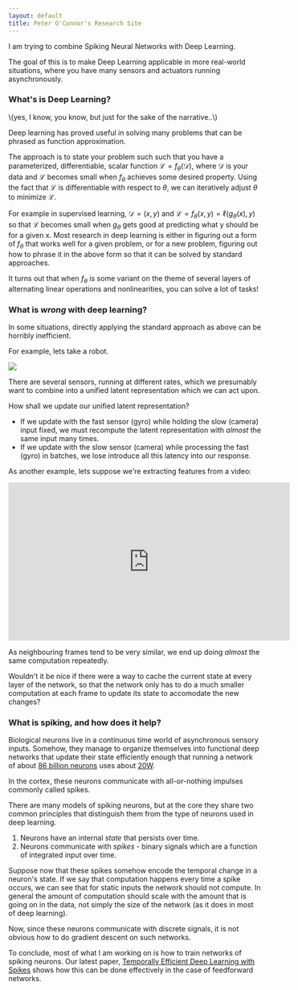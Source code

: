 ```yaml
---
layout: default
title: Peter O'Connor's Research Site
---
```


I am trying to combine Spiking Neural Networks with Deep Learning.

The goal of this is to make Deep Learning applicable in more real-world situations, where you have many sensors and actuators running asynchronously.


### What's is Deep Learning? 

\\\(yes, I know, you know, but just for the sake of the narrative..\\\)

Deep learning has proved useful in solving many problems that can be phrased as function approximation.  

The approach is to state your problem such such that you have a parameterized, differentiable, scalar function $\mathcal L = f_\theta(\mathcal D)$, where $\mathcal D$ is your data and $\mathcal L$ becomes small when $f_\theta$ achieves some desired property.  Using the fact that $\mathcal L$ is differentiable with respect to $\theta$, we can iteratively adjust $\theta$ to minimize $\mathcal L$.  

For example in supervised learning, $\mathcal D = (x, y)$ and $\mathcal L = f_\theta(x, y) = \ell(g_\theta(x), y)$ so that $\mathcal L$ becomes small when $g_\theta$ gets good at predicting what y should be for a given x.  Most research in deep learning is either in figuring out a form of $f_\theta$ that works well for a given problem, or for a new problem, figuring out how to phrase it in the above form so that it can be solved by standard approaches.

It turns out that when $f_\theta$ is some variant on the theme of several layers of alternating linear operations and nonlinearities, you can solve a lot of tasks!

### What is *wrong* with deep learning?

In some situations, directly applying the standard approach as above can be horribly inefficient.  

For example, lets take a robot.

![](https://docs.google.com/drawings/d/e/2PACX-1vRIiayLadNEzjohN9D1n6i8PupdBdbpCTfHjIDDdiiB8HtYpq6lvGAoyOKcyUYecYXoJHAsGcrUZ2nW/pub?w=721&h=188)

There are several sensors, running at different rates, which we presumably want to combine into a unified latent representation which we can act upon.  

How shall we update our unified latent representation?

- If we update with the fast sensor (gyro) while holding the slow (camera) input fixed, we must recompute the latent representation with *almost* the same input many times.
- If we update with the slow sensor (camera) while processing the fast (gyro) in batches, we lose introduce all this latency into our response.

As another example, lets suppose we're extracting features from a video:

<iframe width="560" height="315" src="https://www.youtube.com/embed/1i9wgX_JN54" frameborder="0" allowfullscreen></iframe>

As neighbouring frames tend to be very similar, we end up doing *almost* the same computation repeatedly.

Wouldn't it be nice if there were a way to cache the current state at every layer of the network, so that the network only has to do a much smaller computation at each frame to update its state to accomodate the new changes?


### What is spiking, and how does it help?

Biological neurons live in a continuous time world of asynchronous sensory inputs.  Somehow, they manage to organize themselves into functional deep networks that update their state efficiently enough that running a network of about [86 billion neurons](https://en.wikipedia.org/wiki/List_of_animals_by_number_of_neurons#Whole_nervous_system) uses about [20W](https://hypertextbook.com/facts/2001/JacquelineLing.shtml).  

In the cortex, these neurons communicate with all-or-nothing impulses commonly called spikes.

There are many models of spiking neurons, but at the core they share two common principles that distinguish them from the type of neurons used in deep learning.
1) Neurons have an internal *state* that persists over time.
2) Neurons communicate with *spikes* - binary signals which are a function of integrated input over time.  

Suppose now that these spikes somehow encode the temporal change in a neuron's state.  If we say that computation happens every time a spike occurs, we can see that for static inputs the network should not compute.  In general the amount of computation should scale with the amount that is going on in the data, not simply the size of the network (as it does in most of deep learning).  

Now, since these neurons communicate with discrete signals, it is not obvious how to do gradient descent on such networks.  

To conclude, most of what I am working on is how to train networks of spiking neurons.  Our latest paper, [Temporally Efficient Deep Learning with Spikes](https://arxiv.org/abs/1706.04159) shows how this can be done effectively in the case of feedforward networks.  


<br><br><br>
